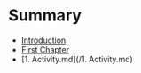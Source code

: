 # Summary

* [Introduction](README.md)
* [First Chapter](chapter1.md)
* [1. Activity.md](/1. Activity.md)



